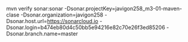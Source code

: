 mvn verify sonar:sonar -Dsonar.projectKey=javigon258_m3-01-maven-clase -Dsonar.organization=javigon258 -Dsonar.host.url=https://sonarcloud.io -Dsonar.login=b474eb80d4c50bb5e94216e82c70e26f3ed85206 -Dsonar.branch.name=master
